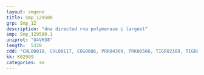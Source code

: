 ```yaml
---
layout: smgene
title: Smp_129500
grp: Smp_12
description: "dna directed rna polymerase i largest"
smp: Smp_129500.1
uniprot: "G4VH38"
length:  5328
cdd: "CHL00018, CHL00117, COG0086, PRK04309, PRK08566, TIGR02389, TIGR02390, cd01435, cd02735, cl11429, cl19114, cl22444, pfam00623, pfam04998, smart00663"
kk: K02999
categories: sm
---
```


